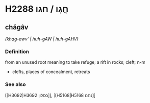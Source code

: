 # H2288 חֲגָו / חגו

## chăgâv

_(khag-awv' | huh-ɡAW | huh-ɡAHV)_

### Definition

from an unused root meaning to take refuge; a rift in rocks; cleft; n-m

- clefts, places of concealment, retreats

### See also

[[H3692|H3692 כסלון]], [[H5168|H5168 נחנו]]
